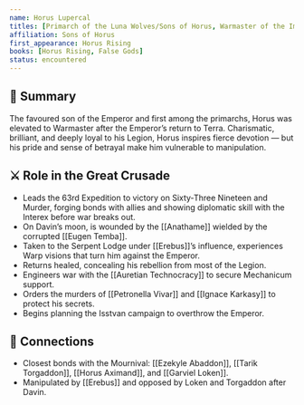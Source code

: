 ```yaml
---
name: Horus Lupercal
titles: [Primarch of the Luna Wolves/Sons of Horus, Warmaster of the Imperium]
affiliation: Sons of Horus
first_appearance: Horus Rising
books: [Horus Rising, False Gods]
status: encountered
---
```


## 🧠 Summary
The favoured son of the Emperor and first among the primarchs, Horus was elevated to Warmaster after the Emperor’s return to Terra. Charismatic, brilliant, and deeply loyal to his Legion, Horus inspires fierce devotion — but his pride and sense of betrayal make him vulnerable to manipulation.

## ⚔️ Role in the Great Crusade
- Leads the 63rd Expedition to victory on Sixty‑Three Nineteen and Murder, forging bonds with allies and showing diplomatic skill with the Interex before war breaks out.
- On Davin’s moon, is wounded by the [[Anathame]] wielded by the corrupted [[Eugen Temba]].
- Taken to the Serpent Lodge under [[Erebus]]’s influence, experiences Warp visions that turn him against the Emperor.
- Returns healed, concealing his rebellion from most of the Legion.
- Engineers war with the [[Auretian Technocracy]] to secure Mechanicum support.
- Orders the murders of [[Petronella Vivar]] and [[Ignace Karkasy]] to protect his secrets.
- Begins planning the Isstvan campaign to overthrow the Emperor.

## 🔗 Connections
- Closest bonds with the Mournival: [[Ezekyle Abaddon]], [[Tarik Torgaddon]], [[Horus Aximand]], and [[Garviel Loken]].
- Manipulated by [[Erebus]] and opposed by Loken and Torgaddon after Davin.